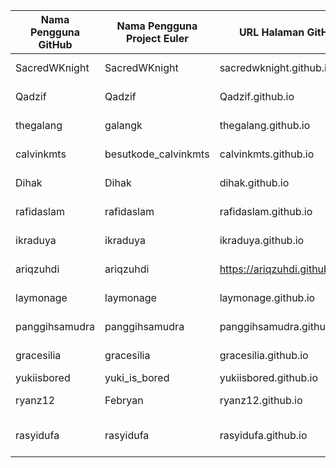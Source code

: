 | Nama Pengguna GitHub          | Nama Pengguna Project Euler     | URL Halaman GitHub Pribadi                     | Telah Menyelesaikan Project Euler           |
| ----------------------------- | ------------------------------- | ---------------------------------------------- | ----------------------- |
| SacredWKnight                 | SacredWKnight                   | sacredwknight.github.io                        | Soal nomor 1,2,3                            |
| Qadzif                        | Qadzif                          | Qadzif.github.io                               | Sudah, 1 Sampai 20				             |
|thegalang                      | galangk                         | thegalang.github.io                            | Sudah, soal nomor 2 
| calvinkmts                    | besutkode_calvinkmts            | calvinkmts.github.io                           | Sudah, soal nomor 1				                  |
| Dihak                         | Dihak                           | dihak.github.io                                | Sudah, 1 Sampai 10      |
| rafidaslam                    | rafidaslam                      | rafidaslam.github.io                           | Soal nomor 1,2,8        |
| ikraduya                    | ikraduya                          | ikraduya.github.io                           | Soal nomor 1-26,28        |
| ariqzuhdi                     | ariqzuhdi                       | https://ariqzuhdi.github.io/besutkode/         | Sudah, soal nomor 1        |
| laymonage                     | laymonage                       | laymonage.github.io                            | Sudah, soal nomor 1, 2, 15
| panggihsamudra                     | panggihsamudra                       | panggihsamudra.github.io         | Sudah, soal nomor 1-10        |
| gracesilia                     | gracesilia                       |gracesilia.github.io         | Sudah, soal nomor 1-3,48        |
| yukiisbored | yuki_is_bored | yukiisbored.github.io | Sudah, 1-7, 9 |
| ryanz12 | Febryan | ryanz12.github.io | Selesai nomor 1-3 |
| rasyidufa | rasyidufa | rasyidufa.github.io | Sudah, No. 1-16, 18-20, 22, 102 |
